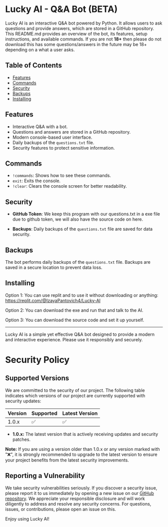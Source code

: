 # Lucky AI - Q&A Bot (BETA)

Lucky AI is an interactive Q&A bot powered by Python. It allows users to ask questions and provide answers, which are stored in a GitHub repository. This README.md provides an overview of the bot, its features, setup instructions, and available commands.
If you are not **18+** then please do not download this has some questions/answers in the future may be 18+ depending on a what a user asks.

## Table of Contents

- [Features](#features)
- [Commands](#commands)
- [Security](#security)
- [Backups](#backups)
- [Installing](#installing)

## Features

- Interactive Q&A with a bot.
- Questions and answers are stored in a GitHub repository.
- Modern console-based user interface.
- Daily backups of the `questions.txt` file.
- Security features to protect sensitive information.

  
## Commands

- `!commands`: Shows how to see these commands.
- `exit`: Exits the console.
- `!clear`: Clears the console screen for better readability.

## Security

- **GitHub Token**: We keep this program with our questions.txt in a exe file due to github token, we will also have the source code on here.

- **Backups**: Daily backups of the `questions.txt` file are saved for data security.

## Backups

The bot performs daily backups of the `questions.txt` file. Backups are saved in a secure location to prevent data loss.

## Installing

Option 1:
You can use replit and to use it without downloading or anything: https://replit.com/@IzayaPantovich4/Lucky-AI

Option 2:
You can download the exe and run that and talk to the AI.

Option 3:
You can download the source code and set it up yourself.

---

Lucky AI is a simple yet effective Q&A bot designed to provide a modern and interactive experience. Please use it responsibly and securely.

# Security Policy

## Supported Versions

We are committed to the security of our project. The following table indicates which versions of our project are currently supported with security updates:

| Version   | Supported           | Latest Version |
| --------- | ------------------- | -------------- |
| 1.0.x     | :white_check_mark: | :white_check_mark:            |

- **1.0.x:** The latest version that is actively receiving updates and security patches.

**Note:** If you are using a version older than 1.0.x or any version marked with ":x:", it is strongly recommended to upgrade to the latest version to ensure your project benefits from the latest security improvements.

## Reporting a Vulnerability

We take security vulnerabilities seriously. If you discover a security issue, please report it to us immediately by opening a new issue on our [GitHub repository](https://github.com/MrPrinceV2/AI-Chatbot/issues). We appreciate your responsible disclosure and will work diligently to address and resolve any security concerns.
For questions, issues, or contributions, please open an issue on this.

Enjoy using Lucky AI!


